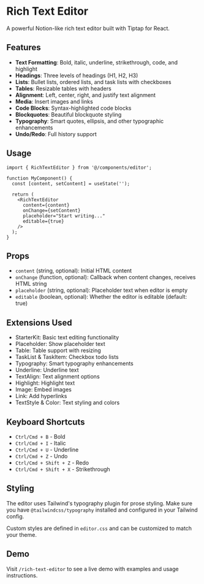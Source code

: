 # Rich Text Editor

A powerful Notion-like rich text editor built with Tiptap for React.

## Features

- **Text Formatting**: Bold, italic, underline, strikethrough, code, and highlight
- **Headings**: Three levels of headings (H1, H2, H3)
- **Lists**: Bullet lists, ordered lists, and task lists with checkboxes
- **Tables**: Resizable tables with headers
- **Alignment**: Left, center, right, and justify text alignment
- **Media**: Insert images and links
- **Code Blocks**: Syntax-highlighted code blocks
- **Blockquotes**: Beautiful blockquote styling
- **Typography**: Smart quotes, ellipsis, and other typographic enhancements
- **Undo/Redo**: Full history support

## Usage

```tsx
import { RichTextEditor } from '@/components/editor';

function MyComponent() {
  const [content, setContent] = useState('');

  return (
    <RichTextEditor
      content={content}
      onChange={setContent}
      placeholder="Start writing..."
      editable={true}
    />
  );
}
```

## Props

- `content` (string, optional): Initial HTML content
- `onChange` (function, optional): Callback when content changes, receives HTML string
- `placeholder` (string, optional): Placeholder text when editor is empty
- `editable` (boolean, optional): Whether the editor is editable (default: true)

## Extensions Used

- StarterKit: Basic text editing functionality
- Placeholder: Show placeholder text
- Table: Table support with resizing
- TaskList & TaskItem: Checkbox todo lists
- Typography: Smart typography enhancements
- Underline: Underline text
- TextAlign: Text alignment options
- Highlight: Highlight text
- Image: Embed images
- Link: Add hyperlinks
- TextStyle & Color: Text styling and colors

## Keyboard Shortcuts

- `Ctrl/Cmd + B` - Bold
- `Ctrl/Cmd + I` - Italic
- `Ctrl/Cmd + U` - Underline
- `Ctrl/Cmd + Z` - Undo
- `Ctrl/Cmd + Shift + Z` - Redo
- `Ctrl/Cmd + Shift + X` - Strikethrough

## Styling

The editor uses Tailwind's typography plugin for prose styling. Make sure you have `@tailwindcss/typography` installed and configured in your Tailwind config.

Custom styles are defined in `editor.css` and can be customized to match your theme.

## Demo

Visit `/rich-text-editor` to see a live demo with examples and usage instructions.
